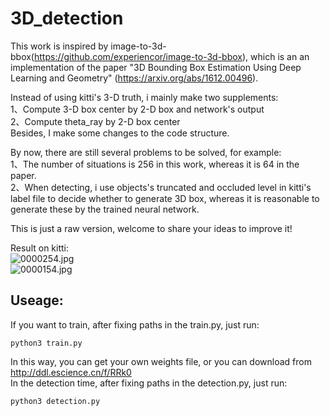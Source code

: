 # 3D_detection
This work is inspired by image-to-3d-bbox(https://github.com/experiencor/image-to-3d-bbox), which is an an implementation of the paper "3D Bounding Box Estimation Using Deep Learning and Geometry" (https://arxiv.org/abs/1612.00496).

Instead of using kitti's 3-D truth, i mainly make two supplements:    
1、Compute 3-D box center by 2-D box and network's output  
2、Compute theta_ray by 2-D box center  
Besides, I make some changes to the code structure.

By now, there are still several problems to be solved, for example:  
1、The number of situations is 256 in this work, whereas it is 64 in the paper.  
2、When detecting, i use objects's truncated and occluded level in kitti's label file to decide whether to generate 3D box, whereas it is reasonable to generate these by the trained neural network.

This is just a raw version, welcome to share your ideas to improve it!

Result on kitti:  
![0000254.jpg](https://github.com/cersar/3D_detection/blob/master/output/000254.jpg)  
![0000154.jpg](https://github.com/cersar/3D_detection/blob/master/output/000154.jpg)  
## Useage:

If you want to train, after fixing paths in the train.py, just run:
<pre><code>python3 train.py
</code></pre>
In this way, you can get your own weights file, or you can download from  http://ddl.escience.cn/f/RRk0  
In the detection time, after fixing paths in the detection.py, just run:
<pre><code>python3 detection.py
</code></pre>

